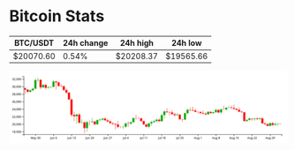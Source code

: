 # Bitcoin Stats

BTC/USDT|24h change|24h high|24h low|
|---|---|---|---|
|$20070.60|0.54%|$20208.37|$19565.66|

<img src="./chart.svg">
